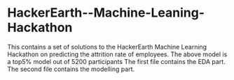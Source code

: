 # HackerEarth--Machine-Leaning-Hackathon
This contains a set of solutions to the HackerEarth Machine Learning Hackathon on predicting the attrition rate of employees.
The above model is a top5% model out of 5200 participants
The first file contains the EDA part.
The second file contains the modelling part.
